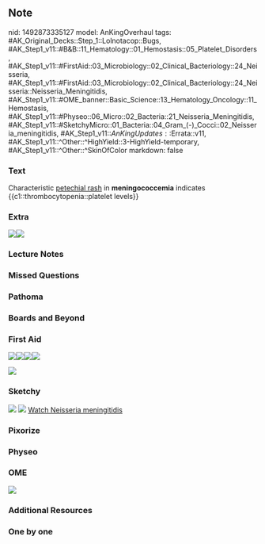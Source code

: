 ## Note
nid: 1492873335127
model: AnKingOverhaul
tags: #AK_Original_Decks::Step_1::Lolnotacop::Bugs, #AK_Step1_v11::#B&B::11_Hematology::01_Hemostasis::05_Platelet_Disorders, #AK_Step1_v11::#FirstAid::03_Microbiology::02_Clinical_Bacteriology::24_Neisseria, #AK_Step1_v11::#FirstAid::03_Microbiology::02_Clinical_Bacteriology::24_Neisseria::Neisseria_Meningitidis, #AK_Step1_v11::#OME_banner::Basic_Science::13_Hematology_Oncology::11_Hemostasis, #AK_Step1_v11::#Physeo::06_Micro::02_Bacteria::21_Neisseria_Meningitidis, #AK_Step1_v11::#SketchyMicro::01_Bacteria::04_Gram_(-)_Cocci::02_Neisseria_meningitidis, #AK_Step1_v11::$AnKingUpdates::$Errata::v11, #AK_Step1_v11::^Other::^HighYield::3-HighYield-temporary, #AK_Step1_v11::^Other::^SkinOfColor
markdown: false

### Text
Characteristic <u>petechial rash</u> in <b>meningococcemia</b>
indicates {{c1::thrombocytopenia::platelet levels}}

### Extra
<img src=
"Screen%20Shot%202017-04-22%20at%2011.02.04%20AM.png"><img src=
"paste-d10372d63db1d584cbd88b44f8170686eb28c97f.png">

### Lecture Notes


### Missed Questions


### Pathoma


### Boards and Beyond


### First Aid
<img src="paste-45552423141379.jpg"><img src=
"paste-454cdc1ca22df5c2c410766ff4ad0226c7ec0f9c.jpg"><img src=
"paste-58742267707395.jpg"><img src="paste-50968376901635.jpg">
<div>
  <div><img src="paste-58737972740099.jpg"></div>
</div>

### Sketchy
<img src="paste-22887880720387.jpg"> <img src=
"paste-2b7420476b666a6b73b2565d4d17e3518db7346b.png"> <a href=
"https://dashboard.sketchy.com/study/medical/courses/medical-microbiology/units/medical-microbiology-bacteria/videos/medical-microbiology-bacteria-gram-negative-cocci-neisseria-meningitidis?utm_source=anki&utm_medium=partnership&utm_campaign=february_update&utm_content=medical">
Watch Neisseria meningitidis</a>

### Pixorize


### Physeo


### OME
<div class="ome-widget">
  <a href=
  "https://onlinemeded.org/spa/heme-onc/hemostasis/acquire?ref=anki">
  <img src="_OME_AnkiFlashcards_Lesson_5.png"></a>
</div>

### Additional Resources


### One by one

